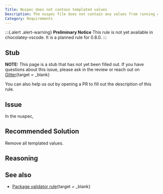 ```yaml
---
Title: Nuspec does not contain templated values
Description: The nuspec file does not contain any values from running choco new.
Category: Requirements
---
```


:::{.alert .alert-warning}
**Preliminary Notice**
This rule is not yet available in chocolatey-vscode.
It is a planned rule for 0.8.0.
:::

## Stub

**NOTE:** This page is a stub that has not yet been filled out. If you have questions about this issue,
please ask in the review or reach out on [Gitter](https://gitter.im/chocolatey/chocolatey.org){target = _blank}

You can also help us out by opening a PR to fill out the description of this rule.

## Issue

In the nuspec,

## Recommended Solution

Remove all templated values.

## Reasoning

## See also

- [Package validator rule](https://github.com/chocolatey/package-validator/wiki/NuspecDoesNotContainTemplatedValues){target = _blank}
